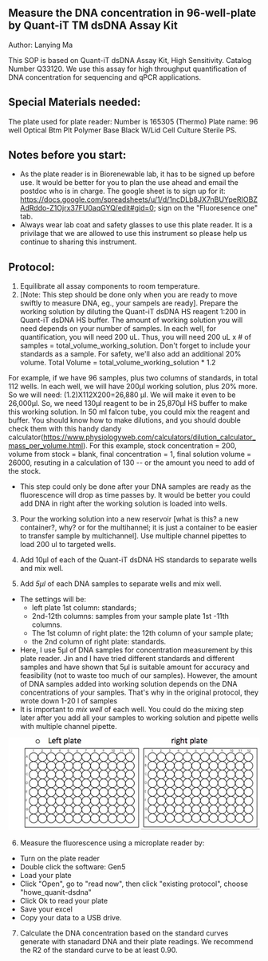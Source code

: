
## Measure the DNA concentration in 96-well-plate by Quant-iT TM dsDNA Assay Kit
Author: Lanying Ma

This SOP is based on Quant-iT dsDNA Assay Kit, High Sensitivity. Catalog Number Q33120.  We use this assay for high throughput quantification of DNA concentration for sequencing and qPCR applications.

## Special Materials needed:
The plate used for plate reader: Number is 165305 (Thermo)
Plate name: 96 well Optical Btm Plt Polymer Base Black W/Lid Cell Culture Sterile PS.

## Notes before you start:
* As the plate reader is in Biorenewable lab, it has to be signed up before use.  It would be better for you to plan the use ahead and email the postdoc who is in charge.  The google sheet is to sign up for it: https://docs.google.com/spreadsheets/u/1/d/1ncDLb8JX7nBUYpeRIOBZAdRddo-Z1Ojrx37FU0aqGYQ/edit#gid=0; sign on the "Fluoresence one" tab. 
* Always wear lab coat and safety glasses to use this plate reader.  It is a privilage that we are allowed to use this instrument so please help us continue to sharing this instrument.  

## Protocol:
1.	  Equilibrate all assay components to room temperature.
2.	  [Note:  This step should be done only when you are ready to move swiftly to measure DNA, eg., your sampels are ready].  Prepare the working solution by diluting the Quant-iT dsDNA HS reagent 1:200 in Quant-iT dsDNA HS buffer. The amount of working solution you will need depends on your number of samples.  In each well, for quantification, you will need 200 uL.  Thus, you will need 200 uL x # of samples = total_volume_working_solution.  Don't forget to include your standards as a sample.  For safety, we'll also add an additional 20% volume.  Total Volume = total_volume_working_solution * 1.2

For example, if we have 96 samples, plus two columns of standards, in total 112 wells. In each well, we will have 200µl working solution, plus 20% more. So we will need: (1.2)X112X200=26,880 µl.  We will make it even to be 26,000µl.  So, we need 130µl reagent to be in 25,870µl HS buffer to make this working solution. In 50 ml falcon tube, you could mix the reagent and buffer.  You should know how to make dilutions, and you should double check them with this handy dandy calculator(https://www.physiologyweb.com/calculators/dilution_calculator_mass_per_volume.html).  For this example, stock concentration = 200, volume from stock = blank, final concentration = 1, final solution volume = 26000, resuting in a calculation of 130 -- or the amount you need to add of the stock.  

* This step could only be done after your DNA samples are ready as the fluorescence will drop as time passes by.  It would be better you could add DNA in right after the working solution is loaded into wells.

3.	Pour the working solution into a new reservoir [what is this?  a new container?, why?  or for the multihannel; it is just a container to be easier to transfer sample by multichannel].  Use multiple channel pipettes to load 200  ul to targeted wells. 

4.	Add 10µl of each of the Quant-iT dsDNA HS standards to separate wells and mix well.
5.	Add _5µl_ of each DNA samples to separate wells and mix well.

* The settings will be:
    + left plate 1st column: standards; 
    + 2nd-12th columns: samples from your sample plate 1st -11th  columns.  
    + The 1st column of right plate: the 12th column of your sample plate; 
    + the 2nd column of right plate: standards. 
* Here, I use 5µl of DNA samples for concentration measurement by this plate reader.  Jin and I have tried different standards and different samples and have shown that 5µl is suitable amount for accuracy and feasibility (not to waste too much of our samples). However, the amount of DNA samples added into working solution depends on the DNA concentrations of your samples.  That's why in the original protocol, they wrote down 1-20 l of samples
* It is important to _mix well_ of each well. You could do the mixing step later after you add all your samples to working solution and pipette wells with multiple channel pipette. 

    
 
 ![two aligned 96 well plates](https://github.com/germs-lab/SOPs/blob/master/images/two_plates.jpg)   


6.	 Measure the fluorescence using a microplate reader by: 
* Turn on the plate reader
* Double click the software: Gen5
* Load your plate
* Click "Open", go to "read now", then click "existing protocol", choose "howe_quanit-dsdna"
* Click Ok to read your plate
* Save your excel
* Copy your data to a USB drive.

7. Calculate the DNA concentration based on the standard curves generate with stanadard DNA and their plate readings.  We recommend the R2 of the standard curve to be at least 0.90.
